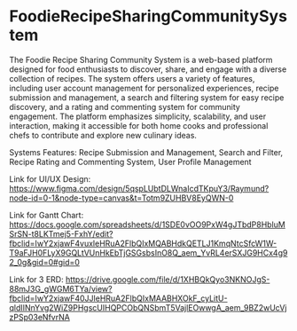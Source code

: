 # FoodieRecipeSharingCommunitySystem
The Foodie Recipe Sharing Community System is a web-based platform designed for food enthusiasts to discover, share, and engage with a diverse collection of recipes. 
The system offers users a variety of features, including user account management for personalized experiences, recipe submission and management, a search and filtering system for easy recipe discovery, and a rating and commenting system for community engagement.
The platform emphasizes simplicity, scalability, and user interaction, making it accessible for both home cooks and professional chefs to contribute and explore new culinary ideas.

Systems Features: Recipe Submission and Management, Search and Filter, Recipe Rating and Commenting System, User Profile Management

Link for UI/UX Design: https://www.figma.com/design/5qspLUbtDLWnaIcdTKpuY3/Raymund?node-id=0-1&node-type=canvas&t=Totm9ZUHBV8EyQWN-0

Link for Gantt Chart: https://docs.google.com/spreadsheets/d/1SDE0vOO9PxW4gJTbdP8HbluMSrSN-t8LKTmej5-FxhY/edit?fbclid=IwY2xjawF4vuxleHRuA2FlbQIxMQABHdkQETLJ1KmqNtcSfcW1W-T9aFJH0FLyX9GQLtVUnHkEbTjGSGsbsInO8Q_aem_YvRL4erSXJG9HCx4g92_0g&gid=0#gid=0

Link for 3 ERD: https://drive.google.com/file/d/1XHBQkQyo3NKNOJgS-88mJ3G_gWGM6TYa/view?fbclid=IwY2xjawF40JJleHRuA2FlbQIxMAABHXOkF_cyLitU-qldIINnYvg2WiZ9PHgscUIHQPCObQNSbmT5VajlEOwwgA_aem_9BZ2wUcVjzPSp03eNfvrNA
